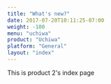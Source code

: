```yaml
---
title: "What's new?"
date: 2017-07-20T10:11:25-07:00
weight: -100
menu: "uchiwa"
product: "Uchiwa"
platform: "General"
layout: "index"
---
```

This is product 2's index page

